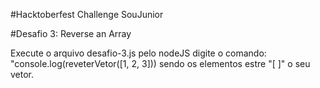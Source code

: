 #Hacktoberfest Challenge SouJunior

#Desafio 3: Reverse an Array

Execute o arquivo desafio-3.js pelo nodeJS
digite o comando: "console.log(reveterVetor([1, 2, 3])) sendo os elementos estre "[ ]" o seu vetor.
